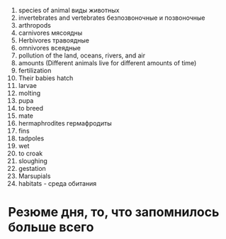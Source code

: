 1. species of animal виды животных 
2. invertebrates and vertebrates  безпозвоночные и позвоночные
3. arthropods
4. carnivores мясоядны
5. Herbivores травоядные 
6. omnivores всеядные 
7. pollution of the land, oceans, rivers, and air
8. amounts (Different animals live for different amounts of time)
9. fertilization
10. Their babies hatch 
11. larvae
12. molting
13. pupa
14. to breed
15. mate
16. hermaphrodites гермафродиты
17. fins
18. tadpoles
19. wet
20. to croak
21. sloughing
22. gestation
23. Marsupials
24. habitats - среда обитания








# Резюме дня, то, что запомнилось больше всего